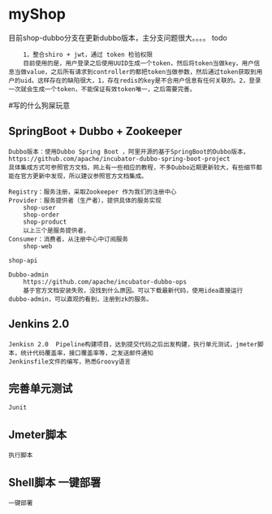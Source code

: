 # myShop  
目前shop-dubbo分支在更新dubbo版本，主分支问题很大。。。。
    todo
        
        1，整合shiro + jwt，通过 token 检验权限
        目前使用的是，用户登录之后使用UUID生成一个token，然后将token当做key，用户信息当做value，之后所有请求到controller的都把token当做参数，然后通过token获取到用户的uid。这样存在的缺陷很大，1，存在redis的key是不合用户信息有任何关联的。2，登录一次就会生成一个token，不能保证有效token唯一，之后需要完善。

#写的什么狗屎玩意

        
## SpringBoot + Dubbo + Zookeeper
    Dubbo版本：使用Dubbo Spring Boot ，阿里开源的基于SpringBoot的Dubbo版本， https://github.com/apache/incubator-dubbo-spring-boot-project
    具体集成方式可参照官方文档，网上有一些相应的教程，不多Dubbo近期更新较大，有些细节都能在官方更新中发现，所以建议参照官方文档集成。
   
    Registry：服务注册，采取Zookeeper 作为我们的注册中心
    Provider：服务提供者（生产者），提供具体的服务实现
        shop-user
        shop-order
        shop-product
        以上三个是服务提供者，
    Consumer：消费者，从注册中心中订阅服务
        shop-web
        
    shop-api

    Dubbo-admin
        https://github.com/apache/incubator-dubbo-ops
        基于官方文档安装失败，没找到什么原因。可以下载最新代码，使用idea直接运行 dubbo-admin，可以直观的看到，注册到zk的服务。
        

   ## Jenkins 2.0
    Jenkisn 2.0  Pipeline构建项目，达到提交代码之后出发构建，执行单元测试，jmeter脚本，统计代码覆盖率，接口覆盖率等，之发送邮件通知
    Jenkinsfile文件的编写，熟悉Groovy语言
    
   ## 完善单元测试
    Junit
   
   ## Jmeter脚本
    执行脚本
   
   
   ## Shell脚本  一键部署
    一键部署
   
   
